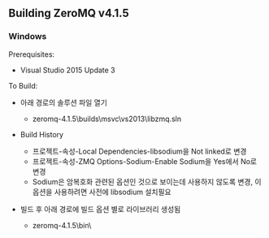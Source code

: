 ## Building ZeroMQ v4.1.5

### Windows

Prerequisites:

* Visual Studio 2015 Update 3

To Build:

* 아래 경로의 솔루션 파일 열기
  * zeromq-4.1.5\builds\msvc\vs2013\libzmq.sln

* Build History
  * 프로젝트-속성-Local Dependencies-libsodium을 Not linked로 변경
  * 프로젝트-속성-ZMQ Options-Sodium-Enable Sodium을 Yes에서 No로 변경
  * Sodium은 암복호화 관련된 옵션인 것으로 보이는데 사용하지 않도록 변경, 이 옵션을 사용하려면 사전에 libsodium 설치필요

* 빌드 후 아래 경로에 빌드 옵션 별로 라이브러리 생성됨
  * zeromq-4.1.5\bin\
